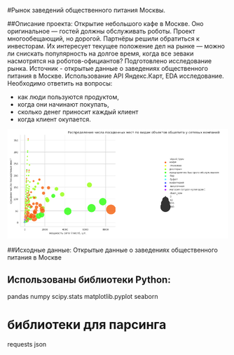 #Рынок заведений общественного питания Москвы.

##Описание проекта: 
Открытие небольшого кафе в Москве. Оно оригинальное — гостей должны обслуживать роботы. Проект многообещающий, но дорогой. Партнёры решили обратиться к инвесторам. Их интересует текущее положение дел на рынке — можно ли снискать популярность на долгое время, когда все зеваки насмотрятся на роботов-официантов? Подготовлено исследование рынка. Источник - открытые данные о заведениях общественного питания в Москве. Использование API Яндекс.Карт, EDA исследование.
Необходимо ответить на вопросы:
- как люди пользуются продуктом,
- когда они начинают покупать,
- сколько денег приносит каждый клиент
- когда клиент окупается.

![](/media/da-09-catering-1.png '')

##Исходные данные: 
Открытые данные о заведениях общественного питания в Москве


## Использованы библиотеки Python:
pandas
numpy
scipy.stats
matplotlib.pyplot 
seaborn 

# библиотеки для парсинга
requests
json 
